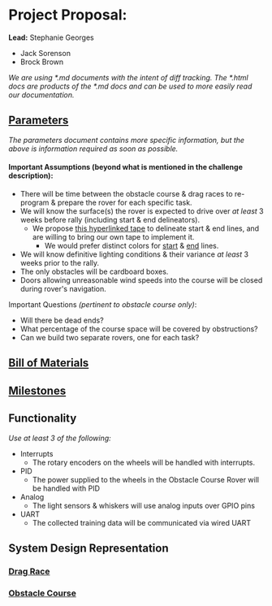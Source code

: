 # Project Proposal:
**Lead:** Stephanie Georges
- Jack Sorenson
- Brock Brown

*We are using \*.md documents with the intent of diff tracking. The \*.html docs are products of the \*.md docs and can be used to more easily read our documentation.*

## [Parameters](proposal/parameters.md)
_The parameters document contains more specific information, but the above is information required as soon as possible._
#### Important Assumptions (beyond what is mentioned in the challenge description):
- There will be time between the obstacle course & drag races to re-program & prepare the rover for each specific task.
- We will know the surface(s) the rover is expected to drive over _at least_ 3 weeks before rally (including start & end delineators).
  - We propose [this hyperlinked tape](https://a.co/d/b2FTbvO) to delineate start & end lines, and are willing to bring our own tape to implement it.
    - We would prefer distinct colors for [start](https://a.co/d/b2FTbvO) & [end](https://a.co/d/cOK2Wyo) lines.
- We will know definitive lighting conditions & their variance *at least* 3 weeks prior to the rally.
- The only obstacles will be cardboard boxes.
- Doors allowing unreasonable wind speeds into the course will be closed during rover's navigation.

Important Questions _(pertinent to obstacle course only)_:
- Will there be dead ends?
- What percentage of the course space will be covered by obstructions?
- Can we build two separate rovers, one for each task?

## [Bill of Materials](proposal/bom.md)

## [Milestones](proposal/milestones.md)

## Functionality
_Use at least 3 of the following:_
- Interrupts
  - The rotary encoders on the wheels will be handled with interrupts.
- PID
  - The power supplied to the wheels in the Obstacle Course Rover will be handled with PID
- Analog
  - The light sensors & whiskers will use analog inputs over GPIO pins
- UART
  - The collected training data will be communicated via wired UART

## System Design Representation

### [Drag Race](proposal/drag-race-design-plan.md)

### [Obstacle Course](proposal/obstacle-course-design-plan.md)



